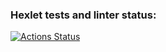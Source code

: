 ### Hexlet tests and linter status:
[![Actions Status](https://github.com/DaniilShomin/python-project-50/actions/workflows/hexlet-check.yml/badge.svg)](https://github.com/DaniilShomin/python-project-50/actions)
